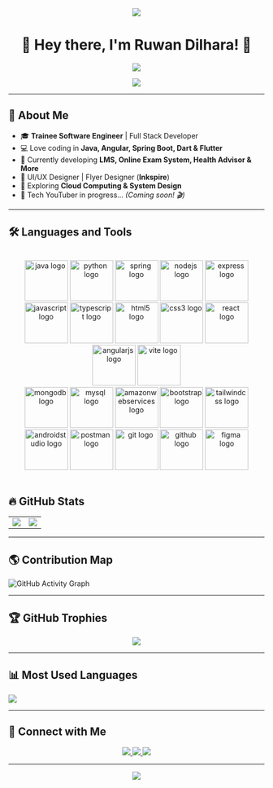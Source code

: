 <p align="center">
  <img src="https://capsule-render.vercel.app/api?type=waving&color=gradient&height=200&section=header&animation=fadeIn&fontAlignY=45"/>
</p>
<h1 align="center">👋 Hey there, I'm Ruwan Dilhara! 🚀</h1>  

<p align="center">
  <img src="https://readme-typing-svg.herokuapp.com?font=Fira+Code&weight=600&pause=1000&color=00F7FF&width=450&lines=Trainee+Software+Engineer;Full+Stack+Developer;Passionate+about+Java%2C+Angular%2C+Spring+Boot;Tech+Enthusiast+%7C+UI%2FUX+Designer;Building+Awesome+Projects!">
</p>

<p align="center">
  <img src="https://raw.githubusercontent.com/halfrost/halfrost/master/icons/header_.png" />
</p>

---

## 🌟 About Me  
- 🎓 **Trainee Software Engineer** | Full Stack Developer  
- 💻 Love coding in **Java, Angular, Spring Boot, Dart & Flutter**  
- 🚀 Currently developing **LMS, Online Exam System, Health Advisor & More**  
- 🎨 UI/UX Designer | Flyer Designer (**Inkspire**)  
- 🎯 Exploring **Cloud Computing & System Design**  
- 🎥 Tech YouTuber in progress... *(Coming soon! 🎬)*  

---

## 🛠  Languages and Tools

  <br>
<div align="center">
  <img src="https://skillicons.dev/icons?i=java" height="80" alt="java logo" width="85" />
<!--   <img src="https://skillicons.dev/icons?i=cs" height="80" alt="csharp logo"  width="85" /> -->
<!--   <img src="https://skillicons.dev/icons?i=cpp" height="80" alt="cplusplus logo" width="85" /> -->
<!--   <img src="https://skillicons.dev/icons?i=dotnet" height="80" alt="dot-net logo"  width="85" /> -->
  <img src="https://skillicons.dev/icons?i=py" height="80" alt="python logo"  width="85" />
<!--   <img src="https://skillicons.dev/icons?i=php" height="80" alt="php logo"  width="85" /> -->
  <img src="https://skillicons.dev/icons?i=spring" height="80" alt="spring logo"  width="85" />
  <img src="https://skillicons.dev/icons?i=nodejs" height="80" alt="nodejs logo"  width="85" />
  <img src="https://skillicons.dev/icons?i=express" height="80" alt="express logo"  width="85" />

  <br>
  
  <img src="https://skillicons.dev/icons?i=js" height="80" alt="javascript logo"  width="85" />
  <img src="https://skillicons.dev/icons?i=ts" height="80" alt="typescript logo" width="85" />
  <img src="https://skillicons.dev/icons?i=html" height="80" alt="html5 logo"  width="85" />
  <img src="https://skillicons.dev/icons?i=css" height="80" alt="css3 logo" width="85" />
  <img src="https://skillicons.dev/icons?i=react" height="80" alt="react logo" width="85" />
  <img src="https://skillicons.dev/icons?i=angular" height="80" alt="angularjs logo"  width="85" />
  <img src="https://skillicons.dev/icons?i=vite" height="80" alt="vite logo"  width="85" />
  <!-- <img src="https://skillicons.dev/icons?i=threejs" height="80" alt="threejs logo" width="85" /> -->
  <!-- <img src="https://skillicons.dev/icons?i=tensorflow" height="80" alt="tensorflow logo"  width="85" /> -->

  <br>
 
  <img src="https://skillicons.dev/icons?i=mongodb" height="80" alt="mongodb logo"  width="85" />
  <img src="https://skillicons.dev/icons?i=mysql" height="80" alt="mysql logo" width="85" />
  <img src="https://skillicons.dev/icons?i=aws" height="80" alt="amazonwebservices logo" width="85" />
  <!--<img src="https://skillicons.dev/icons?i=firebase" height="80" alt="firebase logo" width="85" />
  <img src="https://skillicons.dev/icons?i=supabase" height="80" alt="supabase logo"  width="85" /> -->
  <img src="https://skillicons.dev/icons?i=bootstrap" height="80" alt="bootstrap logo" width="85" />
  <img src="https://skillicons.dev/icons?i=tailwind" height="80" alt="tailwindcss logo"  width="85" />
  <!--<img src="https://skillicons.dev/icons?i=redux" height="80" alt="redux logo"  width="85" /> 
  <img src="https://skillicons.dev/icons?i=laravel" height="80" alt="laravel logo" width="85" />-->

  <br>

  <img src="https://skillicons.dev/icons?i=androidstudio" height="80" alt="androidstudio logo" width="85" />
 <!-- <img src="https://skillicons.dev/icons?i=visualstudio" height="80" alt="visualstudio logo" width="85" />
  <img src="https://skillicons.dev/icons?i=wordpress" height="80" alt="wordpress logo" width="85" /> -->
  <img src="https://skillicons.dev/icons?i=postman" height="80" alt="postman logo" width="85" />
  <img src="https://skillicons.dev/icons?i=git" height="80" alt="git logo" width="85" />
  <img src="https://skillicons.dev/icons?i=github" height="80" alt="github logo" width="85" />
  <img src="https://skillicons.dev/icons?i=figma" height="80" alt="figma logo" width="85" />
<!--  <img src="https://skillicons.dev/icons?i=blender" height="80" alt="blender logo" width="85" />
  <img src="https://skillicons.dev/icons?i=md" height="80" alt="markdown logo" width="85" />-->

</div>
<br>

## 🔥 GitHub Stats  

<table align="center">
<tr>
<td>
  <img src="https://github-readme-stats.vercel.app/api?username=RuwanDilhara&show_icons=true&theme=radical&bg_color=0d1117&title_color=00F7FF&text_color=ffffff&icon_color=FF9D00" />
</td>
<td>
  <img src="https://github-readme-streak-stats.herokuapp.com/?user=RuwanDilhara&theme=radical&background=0d1117&ring=00F7FF&fire=FF9D00&currStreakLabel=FF9D00" />
</td>
</tr>
</table>

---

## 🌎 Contribution Map  
![GitHub Activity Graph](https://github-readme-activity-graph.vercel.app/graph?username=RuwanDilhara&theme=react-dark&bg_color=0d1117&title_color=00F7FF&line=00F7FF&point=FF9D00)

---

## 🏆 GitHub Trophies  
<p align="center">
  <img src="https://github-profile-trophy.vercel.app/?username=RuwanDilhara&theme=onestar&no-frame=true&no-bg=true&margin-w=15" />
</p>

---

## 📊 Most Used Languages  
<img src="https://github-readme-stats.vercel.app/api/top-langs/?username=RuwanDilhara&layout=compact&theme=radical&bg_color=0d1117&title_color=00F7FF&text_color=ffffff" />

---

## 🚀 Connect with Me  
<p align="center">
  <a href="https://linkedin.com/in/ruwan-dilhara-260131336">
    <img src="https://img.shields.io/badge/LinkedIn-0A66C2?style=for-the-badge&logo=linkedin&logoColor=white">
  </a>
  <a href="https://github.com/RuwanDilhara">
    <img src="https://img.shields.io/badge/GitHub-181717?style=for-the-badge&logo=github&logoColor=white">
  </a>
  <a href="https://youtube.com">
    <img src="https://img.shields.io/badge/YouTube-FF0000?style=for-the-badge&logo=youtube&logoColor=white">
  </a>
</p>

---
<p align="center">
  <img src="https://capsule-render.vercel.app/api?type=waving&color=gradient&height=100&section=footer&animation=blinking&fontAlignY=75"/>
</p>


